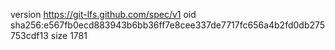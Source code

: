 version https://git-lfs.github.com/spec/v1
oid sha256:e567fb0ecd883943b6bb36ff7e8cee337de7717fc656a4b2fd0db275753cdf13
size 1781
